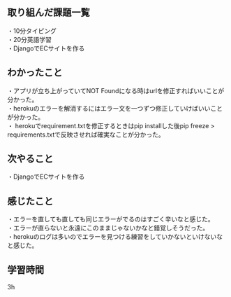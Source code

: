 ## 取り組んだ課題一覧
・10分タイピング
<br>・20分英語学習
<br>・DjangoでECサイトを作る
## わかったこと
・アプリが立ち上がっていてNOT Foundになる時はurlを修正すればいいことが分かった。
<br>・herokuのエラーを解消するにはエラー文を一つずつ修正していけばいいことが分かった。
<br>・ herokuでrequirement.txtを修正するときはpip installした後pip freeze > requirements.txtで反映させれば確実なことが分かった。
## 次やること
・DjangoでECサイトを作る

## 感じたこと
・エラーを直しても直しても同じエラーがでるのはすごく辛いなと感じた。
<br>・エラーが直らないと永遠にこのままじゃないかなと錯覚しそうだった。
<br>・herokuのログは多いのでエラーを見つける練習をしていかないといけないなと感じた。
## 学習時間
3h

